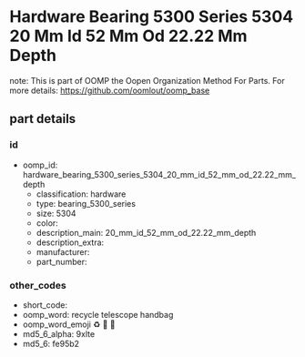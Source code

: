 # Hardware Bearing 5300 Series 5304 20 Mm Id 52 Mm Od 22.22 Mm Depth  

note: This is part of OOMP the Oopen Organization Method For Parts. For more details: https://github.com/oomlout/oomp_base

##  part details





### id
* oomp_id: hardware_bearing_5300_series_5304_20_mm_id_52_mm_od_22.22_mm_depth
  * classification: hardware
  * type: bearing_5300_series
  * size: 5304
  * color: 
  * description_main: 20_mm_id_52_mm_od_22.22_mm_depth
  * description_extra: 
  * manufacturer: 
  * part_number: 

### other_codes
* short_code: 
* oomp_word: recycle telescope handbag
* oomp_word_emoji :recycle: :telescope: :handbag:
* md5_6_alpha: 9xlte
* md5_6: fe95b2